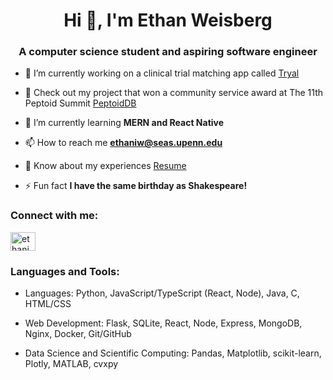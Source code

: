 <h1 align="center">Hi 👋, I'm Ethan Weisberg</h1>
<h3 align="center">A computer science student and aspiring software engineer</h3>

- 🔭 I’m currently working on a clinical trial matching app called [Tryal](https://github.com/etweisberg/tryal-s2023)

- 🎉 Check out my project that won a community service award at The 11th Peptoid Summit [PeptoidDB](https://databank.peptoids.org/)
 
- 🌱 I’m currently learning **MERN and React Native**

- 📫 How to reach me **ethaniw@seas.upenn.edu**

- 📄 Know about my experiences [Resume](https://penno365-my.sharepoint.com/:b:/g/personal/ethaniw_upenn_edu/EWudzQrTtgREkagXGdoMyRgBp-P86VuUJgv7Mbfx4ilk7w?e=18EXe4)

- ⚡ Fun fact **I have the same birthday as Shakespeare!**

<h3 align="left">Connect with me:</h3>
<p align="left">
<a href="https://linkedin.com/in/ethaniweisberg" target="blank"><img align="center" src="https://raw.githubusercontent.com/rahuldkjain/github-profile-readme-generator/master/src/images/icons/Social/linked-in-alt.svg" alt="ethaniweisberg" height="30" width="40" /></a>
</p>

<h3 align="left">Languages and Tools:</h3>

- Languages: Python, JavaScript/TypeScript (React, Node), Java, C, HTML/CSS


- Web Development: Flask, SQLite, React, Node, Express, MongoDB, Nginx, Docker, Git/GitHub


- Data Science and Scientific Computing: Pandas, Matplotlib, scikit-learn, Plotly, MATLAB, cvxpy

